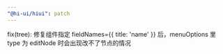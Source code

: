 ```yaml
---
"@hi-ui/hiui": patch
---
```


fix(tree): 修复组件指定 fieldNames={{ title: 'name' }} 后，menuOptions 里 type 为 editNode 时会出现改不了节点的情况
